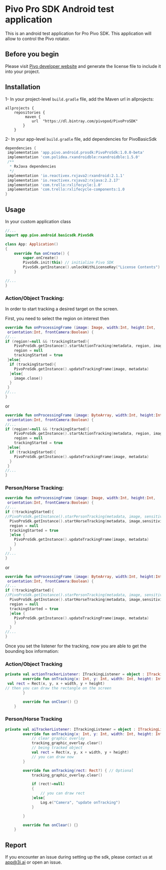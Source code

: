 # Pivo Pro SDK Android test application

This is an android test application for Pro Pivo SDK. This application will allow to control the Pivo rotator.

## Before you begin

Please visit [Pivo developer website](https://developer.pivo.app/) and generate the license file to include it into your project. 

## Installation

1- In your project-level `build.gradle` file, add the Maven url in allprojects:
```
allprojects {
    repositories {
         maven {
            url  "https://dl.bintray.com/pivopod/PivoProSDK"
        }
    }
```
2- In your app-level `build.gradle` file, add dependencies for PivoBasicSdk

```groovy
dependencies {
 implementation 'app.pivo.android.prosdk:PivoProSdk:1.0.0-beta'
 implementation 'com.polidea.rxandroidble:rxandroidble:1.5.0'
 /**
  * RxJava dependencies
  */
 implementation 'io.reactivex.rxjava2:rxandroid:2.1.1'
 implementation 'io.reactivex.rxjava2:rxjava:2.2.17'
 implementation 'com.trello:rxlifecycle:1.0'
 implementation 'com.trello:rxlifecycle-components:1.0
}
```

## Usage

In your custom application class

```kotlin
//...
import app.pivo.android.basicsdk.PivoSdk

class App: Application()
{
    override fun onCreate() {
        super.onCreate()
        PivoSdk.init(this) // initialize Pivo SDK
        PivoSdk.getInstance().unlockWithLicenseKey("License Contents")
    }

//...
}
```
### Action/Object Tracking:

In order to start tracking a desired target on the screen.

First, you need to select the region on interest then
```kotlin
override fun onProcessingFrame (image: Image, width:Int, height:Int,
 orientation:Int, frontCamera:Boolean) {
//...
if (region!=null && !trackingStarted){
    PivoProSdk.getInstance().startActionTracking(metadata, region, image, sensitivity, actionTrackerListener)
    region = null
    trackingStarted = true
 }else{
  if (trackingStarted){
    PivoProSdk.getInstance().updateTrackingFrame(image, metadata)
  }else{
    image.close()
  }
 }
//...
}
```
or
```kotlin
override fun onProcessingFrame (image: ByteArray, width:Int, height:Int,
 orientation:Int, frontCamera:Boolean) {
//...
if (region!=null && !trackingStarted){
    PivoProSdk.getInstance().startActionTracking(metadata, region, image, sensitivity, actionTrackerListener)
    region = null
    trackingStarted = true
 }else{
  if (trackingStarted){
    PivoProSdk.getInstance().updateTrackingFrame(image, metadata)
  }
 }
//...
}
```

### Person/Horse Tracking:

```kotlin
override fun onProcessingFrame (image: Image, width:Int, height:Int,
 orientation:Int, frontCamera:Boolean) {
//...
if (!trackingStarted){
//PivoProSdk.getInstance().starPersonTracking(metadata, image, sensitivity , aiTrackerListener) // For person tracking
  PivoProSdk.getInstance().startHorseTracking(metadata, image,sensitivity, aiTrackerListener) // For horse tracking
  region = null
  trackingStarted = true
  }else {
    PivoProSdk.getInstance().updateTrackingFrame(image, metadata)
    }
  }
//...
}
```
or 

```kotlin
override fun onProcessingFrame (image: ByteArray, width:Int, height:Int,
 orientation:Int, frontCamera:Boolean) {
//...
if (!trackingStarted){
//PivoProSdk.getInstance().starPersonTracking(metadata, image, sensitivity , aiTrackerListener) // For person tracking
  PivoProSdk.getInstance().startHorseTracking(metadata, image,sensitivity, aiTrackerListener) // For horse tracking
  region = null
  trackingStarted = true
  }else {
    PivoProSdk.getInstance().updateTrackingFrame(image, metadata)
    }
  }
//...
}
```
Once you set the listener for the tracking, now you are able to get the bounding box information:

### Action/Object Tracking

```kotlin
private val actionTrackerListener: ITrackingListener = object : ITrackingListener {
        override fun onTracking(x: Int, y: Int, width: Int, height: Int, frameWidth: Int, frameHeight: Int) {
 val rect = Rect(x, y, x + width, y + height)
// then you can draw the rectangle on the screen
        }

        override fun onClear() {}
    }
```

### Person/Horse Tracking

```kotlin
private val aiTrackerListener: ITrackingListener = object : ITrackingListener {
        override fun onTracking(x: Int, y: Int, width: Int, height: Int, frameWidth: Int, frameHeight: Int) {
            // clear graphic overlay
            tracking_graphic_overlay.clear()
            // being tracked object
            val rect = Rect(x, y, x + width, y + height)
            // you can draw now
        }

        override fun onTracking(rect: Rect?) { // Optional
            tracking_graphic_overlay.clear()

            if (rect!=null)
            {
                // you can draw rect
            }else{
                Log.e("Camera", "update onTracking")
            }

        }

        override fun onClear() {}
    }
```

## Report
If you encounter an issue during setting up the sdk, please contact us at app@3i.ai or open an issue.

